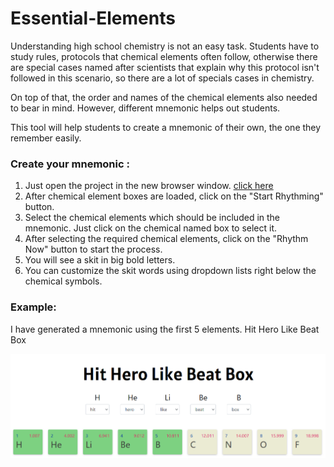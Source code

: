 # Essential-Elements
 
Understanding high school chemistry is not an easy task. Students have to study rules, protocols that chemical elements often follow, otherwise there are special cases named after scientists that explain why this protocol isn't followed in this scenario, so there are a lot of specials cases in chemistry.

On top of that, the order and names of the chemical elements also needed to bear in mind. However, different mnemonic helps out students.

This tool will help students to create a mnemonic of their own, the one they remember easily.

### Create your mnemonic :
1. Just open the project in the new browser window. <a href ="https://paramjotsingh5.github.io/Essential-Elements/"> click here </a>
2. After chemical element boxes are loaded, click on the "Start Rhythming" button.
3. Select the chemical elements which should be included in the mnemonic. Just click on the chemical named box to select it.
4. After selecting the required chemical elements, click on the "Rhythm Now" button to start the process.
5. You will see a skit in big bold letters.
6. You can customize the skit words using dropdown lists right below the chemical symbols.

### Example: 

I have generated a mnemonic using the first 5 elements.
Hit Hero Like Beat Box
 
 ![generated a mnemonic using the first 5 elements](https://raw.githubusercontent.com/ParamjotSingh5/Essential-Elements/main/first5Elementsmnemonics.png)
